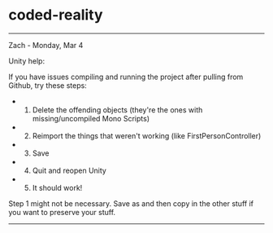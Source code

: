 coded-reality
=============

----------------------
Zach - Monday, Mar 4

Unity help:

If you have issues compiling and running the project after pulling from Github, try these steps:

* 1. Delete the offending objects (they're the ones with missing/uncompiled Mono Scripts)
* 2. Reimport the things that weren't working (like FirstPersonController)
* 3. Save
* 4. Quit and reopen Unity
* 5. It should work!

Step 1 might not be necessary. Save as and then copy in the other stuff if you want to preserve your stuff.

-------------------------
